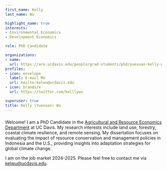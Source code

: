 ```yaml
---
first_name: Kelly
last_name: Wu

highlight_name: true
interests:
- Environmental Economics
- Development Economics

role: PhD Candidate

organizations:
- name:  
  url: https://are.ucdavis.edu/people/grad-students/phd/yuexuan-kelly-wu/
profiles:
- icon: envelope
  label: E-mail Me
  url: mailto:kelwu@ucdavis.edu
- icon: brands/x
  url: https://twitter.com/kelllywu

superuser: true
title: Kelly (Yuexuan) Wu
---
```


### 

Welcome! I am a PhD Candidate in the [Agricultural and Resource Economics Department](https://are.ucdavis.edu/people/grad-students/phd/yuexuan-kelly-wu/) at UC Davis. My research interests include land use, forestry, coastal climate resilience, and remote sensing. My dissertation focuses on evaluating the impact of resource conservation and management policies in Indonesia and the U.S., providing insights into adaptation strategies for global climate change.

I am on the job market 2024-2025. Please feel free to contact me via [kelwu\@ucdavis.edu](mailto:kelwu@ucdavis.edu).
